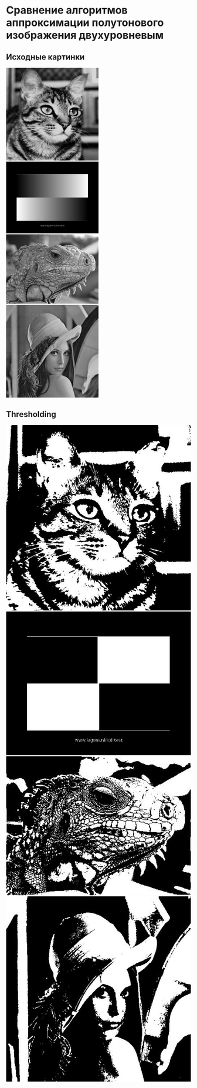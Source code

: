 # Сравнение алгоритмов аппроксимации полутонового изображения двухуровневым

## Исходные картинки

<img src="https://github.com/ramazan-bagaev/computer_graphic/blob/master/2/src/main/resources/images/cat.jpg?raw=true" width="50%">
<img src="https://github.com/ramazan-bagaev/computer_graphic/blob/master/2/src/main/resources/images/gradient.png?raw=true" width="50%">
<img src="https://github.com/ramazan-bagaev/computer_graphic/blob/master/2/src/main/resources/images/iguana.jpg?raw=true" width="50%">
<img src="https://github.com/ramazan-bagaev/computer_graphic/blob/master/2/src/main/resources/images/lenna.jpg?raw=true" width="50%">

## Thresholding

<img src="https://github.com/ramazan-bagaev/computer_graphic/blob/master/2/thresholding/processed.cat.jpg?raw=true" width="100%">
<img src="https://github.com/ramazan-bagaev/computer_graphic/blob/master/2/thresholding/processed.gradient.png?raw=true" width="100%">
<img src="https://github.com/ramazan-bagaev/computer_graphic/blob/master/2/thresholding/processed.iguana.jpg?raw=true" width="100%">
<img src="https://github.com/ramazan-bagaev/computer_graphic/blob/master/2/thresholding/processed.lenna.jpg?raw=true" width="100%">

